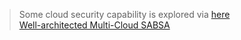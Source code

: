 > Some cloud security capability is explored via [here](https://github.com/marclandy/enterprise-infra/tree/38765f01b5529174d76928b69599ac05fe74583e/technical%20reviews/options%20analysis/cloud%20security%20capability)<br>
> [Well-architected Multi-Cloud SABSA](https://jasonlayton.com/cybersecurity/4-2024/multi-cloud-architecture-x-sabsa)
